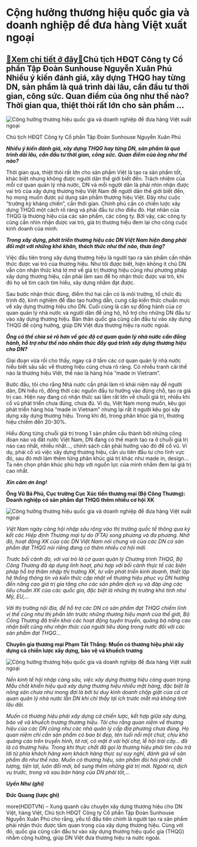 Cộng hưởng thương hiệu quốc gia và doanh nghiệp để đưa hàng Việt xuất ngoại
===========================================================================

[:gift:Xem chi tiết ở đây:gift:](https://hddtvn.com/cong-huong-thuong-hieu-quoc-gia-va-doanh-nghiep-de-dua-hang-viet-xuat-ngoai/)Chủ tịch HĐQT Công ty Cổ phần Tập Đoàn Sunhouse Nguyễn Xuân Phú Nhiều ý kiến đánh giá, xây dựng THQG hay từng DN, sản phẩm là quá trình dài lâu, cần đầu tư thời gian, công sức. Quan điểm của ông như thế nào? Thời gian qua, thiệt thòi rất lớn cho sản phẩm …
----------------------------------------------------------------------------------------------------------------------------------------------------------------------------------------------------------------------------------------------------------------





![Cộng hưởng thương hiệu quốc gia và doanh nghiệp để đưa hàng Việt xuất ngoại](https://hddtvn.com/wp-content/uploads/2021/01/4700_5-3041_ong_Phu_Sunhouse.jpg "Cộng hưởng thương hiệu quốc gia và doanh nghiệp để đưa hàng Việt xuất ngoại")


Chủ tịch HĐQT Công ty Cổ phần Tập Đoàn Sunhouse Nguyễn Xuân Phú



***Nhiều ý kiến đánh giá, xây dựng THQG hay từng DN, sản phẩm là quá trình dài lâu, cần đầu tư thời gian, công sức. Quan điểm của ông như thế nào?***


Thời gian qua, thiệt thòi rất lớn cho sản phẩm Việt là tạo ra sản phẩm tốt, khác biệt nhưng không được người dân thế giới biết đến. Trách nhiệm của mỗi cơ quan quản lý nhà nước, DN và mỗi người dân là phải nhìn nhận được vai trò của xây dựng thương hiệu Việt Nam để người dân thế giới biết đến, họ mong muốn được sử dụng sản phẩm thương hiệu Việt. Đây như cuộc “trường kỳ kháng chiến”, cần thời gian. Chính phủ cần có chiến lược xây dựng THQG một cách rõ ràng và phải đầu tư cho điều đó. Hạt nhân của THQG là thương hiệu của các sản phẩm, các công ty. Bởi vậy, các công ty cũng cần nhìn nhận được vai trò, giá trị thương hiệu đem lại cho công cuộc kinh doanh của mình.


***Trong xây dựng, phát triển thương hiệu các DN Việt Nam hiện đang phải đối mặt với những khó khăn, thách thức như thế nào, thưa ông?***


Việc đầu tiên trong xây dựng thương hiệu là người tạo ra sản phẩm cần nhận thức được vai trò của thương hiệu. Như tôi được biết, hiện không ít chủ DN vẫn còn nhận thức khá lơ mơ về giá trị thương hiệu cũng như phương pháp xây dựng thương hiệu, cần phải làm sao để họ nhận thức được vai trò, khi đó họ sẽ tìm cách tìm hiểu, xây dựng nhằm đạt được.


Sau bước nhận thức đúng, điểm thứ hai cần có là môi trường, tổ chức đủ trình độ, kinh nghiệm để đào tạo hướng dẫn, cung cấp kiến thức chuẩn mực về xây dựng thương hiệu cho DN. Cuối cùng là cần sự đồng hành của cơ quan quản lý nhà nước và người dân để ủng hộ, hỗ trợ cho những DN đầu tư vào xây dựng thương hiệu. Bản thân quốc gia cũng cần đầu tư vào xây dựng THQG để cộng hưởng, giúp DN Việt đưa thương hiệu ra nước ngoài.


***Ông có thể chia sẻ rõ hơn về góc độ cơ quan quản lý nhà nước cần đồng hành, hỗ trợ như thế nào nhằm thúc đẩy quá trình xây dựng thương hiệu cho DN?***


Giai đoạn vừa rồi cho thấy, ngay cả ở tầm các cơ quan quản lý nhà nước hiểu biết sâu sắc về thương hiệu cũng chưa rõ ràng. Có nhiều tranh cãi thế nào là thương hiệu Việt, thế nào là hàng hóa “made in Vietnam”.


Bước đầu, tôi cho rằng Nhà nước cần phải làm rõ khái niệm này để người dân, DN hiểu rõ, đồng thời các nguồn đầu tư hướng vào đúng chỗ, tạo ra giá trị cao. Hiện nay đang có nhận thức sai lầm rất lớn về chuỗi giá trị, nhiều khi cổ vũ phát triển chưa đúng, chưa đủ. Ví dụ, Việt Nam mong muốn, kêu gọi phát triển hàng hóa “made in Vietnam” nhưng lại rất ít người kêu gọi xây dựng xây dựng thương hiệu. Trong khi đó, trong phân khúc giá trị, thương hiệu chiếm đến 20-30%.


Hiểu đúng từng chuỗi giá trị trong 1 sản phẩm cấu thành bởi những công đoạn nào và đất nước Việt Nam, DN đang có thế mạnh tạo ra ở chuỗi giá trị nào cao nhất, nhiều nhất…, chính sách cần phải hướng vào đó để cổ vũ. Ví dụ, phải cổ vũ việc xây dựng thương hiệu, cần ưu tiên đầu tư cho lĩnh vực đó, sau đó mới làm thêm từng phân khúc giá trị khác như made in, design… Ta nên chọn phân khúc phù hợp với nguồn lực của mình nhằm đem lại giá trị cao nhất.


***Xin cảm ơn ông!***






**Ông Vũ Bá Phú, Cục trưởng Cục Xúc tiến thương mại (Bộ Công Thương): Doanh nghiệp có sản phẩm đạt THQG thêm nhiều cơ hội XK**





![Cộng hưởng thương hiệu quốc gia và doanh nghiệp để đưa hàng Việt xuất ngoại](https://hddtvn.com/wp-content/uploads/2021/01/4540_5-2.jpg "Cộng hưởng thương hiệu quốc gia và doanh nghiệp để đưa hàng Việt xuất ngoại")



*Việt Nam ngày càng hội nhập sâu rộng vào thị trường quốc tế thông qua ký kết các Hiệp định Thương mại tự do (FTA) song phương và đa phương. Nhờ đó, hoạt động XK của các DN Việt Nam nói chung và của các DN có sản phẩm đạt THQG nói riêng đang có thêm nhiều cơ hội mới.*


*Trước bối cảnh đó, với vai trò là cơ quan quản lý Chương trình THQG, Bộ Công Thương đã áp dụng linh hoạt, phù hợp với bối cảnh thực tế các biện pháp hỗ trợ thâm nhập thị trường XK, tư vấn phát triển kinh doanh, thiết lập hệ thống thông tin và kiến thức cập nhật về thương hiệu phục vụ DN hướng đến nâng cao giá trị gia tăng cho các sản phẩm dịch vụ và đáp ứng các tiêu chuẩn XK của các quốc gia, đặc biệt là những thị trường khó tính như Mỹ, EU,…*


*Với thị trường nội địa, để hỗ trợ các DN có sản phẩm đạt THQG chiếm lĩnh vị thế cũng như thị phần lớn trước những thương hiệu mạnh của thế giới, Bộ Công Thương đã triển khai các hoạt động tuyên truyền, quảng bá nâng cao nhận biết cũng như nhận thức của người tiêu dùng trong nước đối với các sản phẩm đạt THQG…*


**Chuyên gia thương mại Phạm Tất Thắng: Muốn có thương hiệu phải xây dựng cả chiến lược xây dựng, bảo vệ và khuếch trương**





![Cộng hưởng thương hiệu quốc gia và doanh nghiệp để đưa hàng Việt xuất ngoại](https://hddtvn.com/wp-content/uploads/2021/01/4602_5-3.jpg "Cộng hưởng thương hiệu quốc gia và doanh nghiệp để đưa hàng Việt xuất ngoại")



*Nền kinh tế hội nhập càng sâu, việc xây dựng thương hiệu càng quan trọng. Mấu chốt khiến hiệu quả xây dựng thương hiệu nhiều mặt hàng, đặc biệt là nông sản chưa như mong đợi là bởi tư duy kinh doanh chộp giật của cả cơ quan quản lý nhà nước lẫn DN khi chỉ thấy lợi ích trước mắt mà không tính lâu dài.*


*Muốn có thương hiệu phải xây dựng cả chiến lược, kết hợp giữa xây dựng, bảo vệ và khuếch trương thương hiệu. Tôi cho rằng quan niệm về thương hiệu của các DN cũng như các nhà quản lý cấp địa phương chưa đúng. Họ quan niệm chỉ cần sản phẩm có bao bì đẹp, tên tuổi nổi một chút, chịu khó quảng cáo trên truyền hình, tờ rơi, có mặt ở vài hội chợ, lễ hội trái cây… đã là có thương hiệu. Trong khi thực chất đã gọi là thương hiệu phải tìm câu trả lời từ phía khách hàng xem khách hàng thực sự suy nghĩ, đánh giá về sản phẩm đó như thế nào. Muốn có thương hiệu, sản phẩm đòi hỏi phải chất lượng, tiện lợi, luôn đổi mới, bổ sung thêm những giá trị mới. Ngoài ra, dịch vụ trước, trong và sau bán hàng của DN phải tốt,…*


***Uyển Như (ghi)***







**Đức Quang (lược ghi)**



more(HDDTVN) – Xung quanh câu chuyện xây dựng thương hiệu cho DN Việt, hàng Việt, Chủ tịch HĐQT Công ty Cổ phần Tập Đoàn Sunhouse Nguyễn Xuân Phú cho rằng, yếu tố đầu tiên chính là người tạo ra sản phẩm phải nhận thức được tầm quan trọng của xây dựng thương hiệu. Cùng với đó, quốc gia cũng cần đầu tư vào xây dựng thương hiệu quốc gia (THQG) nhằm cộng hưởng, giúp DN Việt đưa thương hiệu ra nước ngoài.


